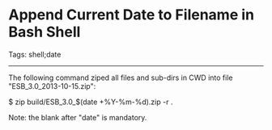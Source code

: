 # Append Current Date to Filename in Bash Shell
Tags: shell;date

------

The following command ziped all files and sub-dirs in CWD into file "ESB_3.0_2013-10-15.zip":

 

$ zip build/ESB_3.0_$(date +%Y-%m-%d).zip -r .

 

Note: the blank after "date" is mandatory.